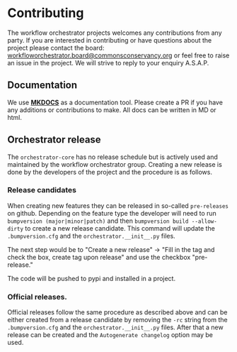 # Contributing
The workflow orchestrator projects welcomes any contributions from any party. If you are interested in contributing
or have questions about the project please contact the board: workfloworchestrator.board@commonsconservancy.org or feel
free to raise an issue in the project. We will strive to reply to your enquiry A.S.A.P.

## Documentation
We use [**MKDOCS**](https://www.mkdocs.org) as a documentation tool. Please create a PR if you have any additions or
contributions to make. All docs can be written in MD or html.

## Orchestrator release
The `orchestrator-core` has no release schedule but is actively used and maintained by the workflow orchestrator group.
Creating a new release is done by the developers of the project and the procedure is as follows.

### Release candidates
When creating new features they can be released in so-called `pre-releases` on github. Depending on the feature type the
developer will need to run `bumpversion (major|minor|patch)` and then `bumpversion build --allow-dirty` to create a new release
candidate. This command will update the `.bumpversion.cfg` and the `orchestrator.__init__.py` files.

The next step would be to "Create a new release" -> "Fill in the tag and check the box, create tag upon release" and
use the checkbox "pre-release."

The code will be pushed to pypi and installed in a project.

### Official releases.

Official releases follow the same procedure as described above and can be either created from a release candidate by
removing the `-rc` string from the `.bumpversion.cfg` and the `orchestrator.__init__.py` files. After that a new release
can be created and the `Autogenerate changelog` option may be used.
